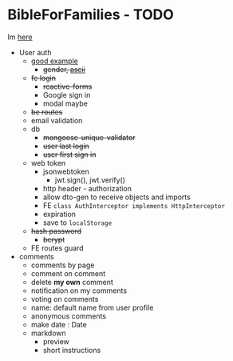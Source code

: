 # BibleForFamilies - TODO
Im [here](https://www.udemy.com/course/angular-2-and-nodejs-the-practical-guide/learn/lecture/10540116)
* User auth
    * [good example](https://codesandbox.io/s/jhwwc?file=/src/user/models/user.model.ts:760-766)
        * ~~gender, [ascii](https://www.alt-codes.net/gender-symbol.php)~~
    * ~~fe login~~
        * ~~reactive-forms~~
        * Google sign in
        * modal maybe
    * ~~be routes~~
    * email validation
    * db
        * ~~mongoose-unique-validator~~
        * ~~user last login~~
        * ~~user first sign in~~    
    * web token
        * jsonwebtoken
            * jwt.sign(), jwt.verify()
        * http header - authorization
        * allow dto-gen to receive objects and imports
        * FE `class AuthInterceptor implements HttpInterceptor`
        * expiration
        * save to `localStorage`
    * ~~hash password~~
        * ~~bcrypt~~
    * FE routes guard
* comments
    * comments by page
    * comment on comment
    * delete **my own** comment
    * notification on my comments
    * voting on comments
    * name: default name from user profile
    * anonymous comments
    * make date : Date
    * markdown 
        * preview
        * short instructions

